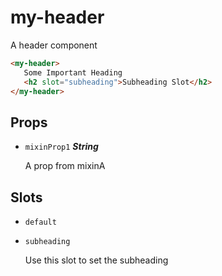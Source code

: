 
# my-header
A header component

```html
<my-header>
   Some Important Heading
   <h2 slot="subheading">Subheading Slot</h2>
</my-header>
```

## Props


- `mixinProp1` ***String***

  A prop from mixinA


## Slots
- `default`

        

- `subheading`

  Use this slot to set the subheading      





